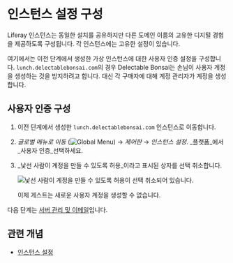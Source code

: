 # 인스턴스 설정 구성

Liferay 인스턴스는 동일한 설치를 공유하지만 다른 도메인 이름의 고유한 디지털 경험을 제공하도록 구성됩니다. 각 인스턴스에는 고유한 설정이 있습니다.

여기에서는 이전 단계에서 생성한 가상 인스턴스에 대한 사용자 인증 설정을 구성합니다. `lunch.delectablebonsai.com`의 경우 Delectable Bonsai는 손님이 사용자 계정을 생성하는 것을 방지하려고 합니다. 대신 각 구매자에 대해 계정 관리자가 계정을 생성합니다.

## 사용자 인증 구성

1. 이전 단계에서 생성한 `lunch.delectablebonsai.com` 인스턴스로 이동합니다.

1. _글로벌 메뉴로 이동_ (![Global Menu](../../images/icon-applications-menu.png)) &rarr; _제어판_ &rarr; _인스턴스 설정_. _플랫폼_에서 _사용자 인증_선택하세요.

1. _낯선 사람이 계정을 만들 수 있도록 허용_이라고 표시된 상자를 선택 취소합니다.

   ![낯선 사람이 계정을 만들 수 있도록 허용이 선택 취소되어 있습니다.](./configuring-instance-settings/images/01.png)

   이제 게스트는 새로운 사용자 계정을 생성할 수 없습니다.

다음 단계는 [서버 관리 및 이메일](./server-administration-and-email.md)입니다.

## 관련 개념

- [인스턴스 설정](https://learn.liferay.com/en/w/dxp/system-administration/configuring-liferay/virtual-instances/instance-configuration)
